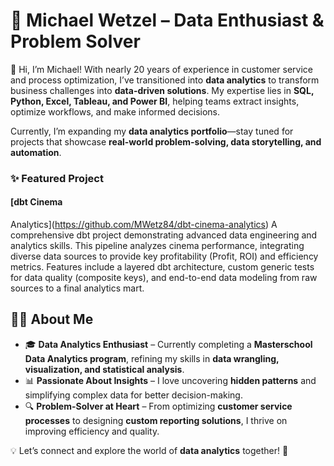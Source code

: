 # 🚀 **Michael Wetzel – Data Enthusiast & Problem Solver**  

👋 Hi, I’m Michael! With nearly 20 years of experience in customer service and process optimization, I’ve transitioned into **data analytics** to transform business challenges into **data-driven solutions**. My expertise lies in **SQL, Python, Excel, Tableau, and Power BI**, helping teams extract insights, optimize workflows, and make informed decisions.  

Currently, I’m expanding my **data analytics portfolio**—stay tuned for
projects that showcase **real-world problem-solving, data storytelling, and
automation**.

### ✨ Featured Project

#### [dbt Cinema
Analytics](https://github.com/MWetz84/dbt-cinema-analytics)
A comprehensive dbt project demonstrating advanced data engineering and
analytics skills. This pipeline analyzes cinema performance, integrating
diverse data sources to provide key profitability (Profit, ROI) and
efficiency metrics. Features include a layered dbt architecture, custom
generic tests for data quality (composite keys), and end-to-end data
modeling from raw sources to a final analytics mart.

## 👨‍💻 **About Me**  

- 🎓 **Data Analytics Enthusiast** – Currently completing a **Masterschool Data Analytics program**, refining my skills in **data wrangling, visualization, and statistical analysis**.  
- 📊 **Passionate About Insights** – I love uncovering **hidden patterns** and simplifying complex data for better decision-making.  
- 🔍 **Problem-Solver at Heart** – From optimizing **customer service processes** to designing **custom reporting solutions**, I thrive on improving efficiency and quality.  

💡 Let’s connect and explore the world of **data analytics** together! 🚀  
